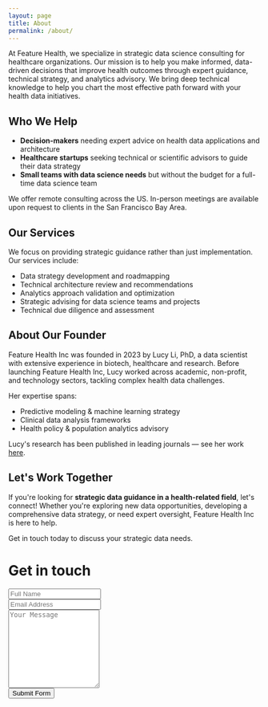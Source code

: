 ```yaml
---
layout: page
title: About
permalink: /about/
---
```


At Feature Health, we specialize in strategic data science consulting for healthcare organizations. Our mission is to help you make informed, data-driven decisions that improve health outcomes through expert guidance, technical strategy, and analytics advisory. We bring deep technical knowledge to help you chart the most effective path forward with your health data initiatives.

## Who We Help

* **Decision-makers** needing expert advice on health data applications and architecture
* **Healthcare startups** seeking technical or scientific advisors to guide their data strategy
* **Small teams with data science needs** but without the budget for a full-time data science team


We offer remote consulting across the US. In-person meetings are available upon request to clients in the San Francisco Bay Area.

## Our Services

We focus on providing strategic guidance rather than just implementation. Our services include:
* Data strategy development and roadmapping
* Technical architecture review and recommendations
* Analytics approach validation and optimization
* Strategic advising for data science teams and projects
* Technical due diligence and assessment

## About Our Founder

Feature Health Inc was founded in 2023 by Lucy Li, PhD, a data scientist with extensive experience in biotech, healthcare and research. Before launching Feature Health Inc, Lucy worked across academic, non-profit, and technology sectors, tackling complex health data challenges.

Her expertise spans:
* Predictive modeling & machine learning strategy
* Clinical data analysis frameworks
* Health policy & population analytics advisory

Lucy's research has been published in leading journals — see her work [here](https://scholar.google.com/citations?user=WJdo42cAAAAJ&hl=en&citsig=ALAJMKGVv1H6GCRd34qG9T3AbieY).

## Let's Work Together
If you're looking for **strategic data guidance in a health-related field**, let's connect! Whether you're exploring new data opportunities, developing a comprehensive data strategy, or need expert oversight, Feature Health Inc is here to help.

Get in touch today to discuss your strategic data needs.

<div class="container" id="contact">
  <h1>Get in touch</h1>
  <form target="_blank" action="https://formsubmit.co/4f001a9f0be62a0a7683124fc0085999" method="POST" style="width: 100%; max-width: 800px; margin: 0 auto;">
    <div class="form-group">
      <div class="form-row">
        <div class="col">
          <input type="text" name="name" class="form-control" placeholder="Full Name" required>
        </div>
        <div class="col">
          <input type="email" name="email" class="form-control" placeholder="Email Address" required>
        </div>
      </div>
    </div>
    <div class="form-group">
      <textarea placeholder="Your Message" class="form-control" name="message" rows="10" required></textarea>
    </div>
    <button type="submit" class="btn btn-lg btn-dark btn-block">Submit Form</button>
  </form>
</div>

